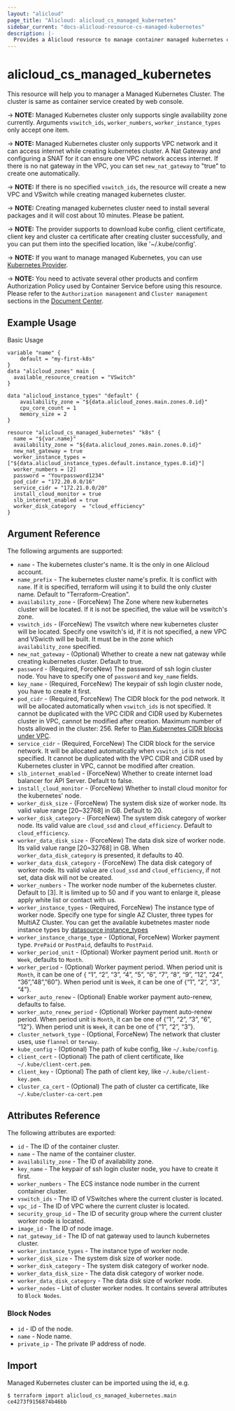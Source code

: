 ```yaml
---
layout: "alicloud"
page_title: "Alicloud: alicloud_cs_managed_kubernetes"
sidebar_current: "docs-alicloud-resource-cs-managed-kubernetes"
description: |-
  Provides a Alicloud resource to manage container managed kubernetes cluster.
---
```


# alicloud\_cs\_managed\_kubernetes

This resource will help you to manager a Managed Kubernetes Cluster. The cluster is same as container service created by web console.

-> **NOTE:** Managed Kubernetes cluster only supports single availability zone currently. Arguments `vswitch_ids`, `worker_numbers`, `worker_instance_types` only accept one item.

-> **NOTE:** Managed Kubernetes cluster only supports VPC network and it can access internet while creating kubernetes cluster.
A Nat Gateway and configuring a SNAT for it can ensure one VPC network access internet. If there is no nat gateway in the
VPC, you can set `new_nat_gateway` to "true" to create one automatically.

-> **NOTE:** If there is no specified `vswitch_ids`, the resource will create a new VPC and VSwitch while creating managed kubernetes cluster.

-> **NOTE:** Creating managed kubernetes cluster need to install several packages and it will cost about 10 minutes. Please be patient.

-> **NOTE:** The provider supports to download kube config, client certificate, client key and cluster ca certificate
after creating cluster successfully, and you can put them into the specified location, like '~/.kube/config'.

-> **NOTE:** If you want to manage managed Kubernetes, you can use [Kubernetes Provider](https://www.terraform.io/docs/providers/kubernetes/index.html).

-> **NOTE:** You need to activate several other products and confirm Authorization Policy used by Container Service before using this resource.
Please refer to the `Authorization management` and `Cluster management` sections in the [Document Center](https://www.alibabacloud.com/help/doc-detail/86488.htm).

## Example Usage

Basic Usage

```
variable "name" {
	default = "my-first-k8s"
}
data "alicloud_zones" main {
  available_resource_creation = "VSwitch"
}

data "alicloud_instance_types" "default" {
	availability_zone = "${data.alicloud_zones.main.zones.0.id}"
	cpu_core_count = 1
	memory_size = 2
}

resource "alicloud_cs_managed_kubernetes" "k8s" {
  name = "${var.name}"
  availability_zone = "${data.alicloud_zones.main.zones.0.id}"
  new_nat_gateway = true
  worker_instance_types = ["${data.alicloud_instance_types.default.instance_types.0.id}"]
  worker_numbers = [2]
  password = "Yourpassword1234"
  pod_cidr = "172.20.0.0/16"
  service_cidr = "172.21.0.0/20"
  install_cloud_monitor = true
  slb_internet_enabled = true
  worker_disk_category  = "cloud_efficiency"
}
```

## Argument Reference

The following arguments are supported:

* `name` - The kubernetes cluster's name. It is the only in one Alicloud account.
* `name_prefix` - The kubernetes cluster name's prefix. It is conflict with `name`. If it is specified, terraform will using it to build the only cluster name. Default to "Terraform-Creation".
* `availability_zone` - (ForceNew) The Zone where new kubernetes cluster will be located. If it is not be specified, the value will be vswitch's zone.
* `vswitch_ids` - (ForceNew) The vswitch where new kubernetes cluster will be located. Specify one vswitch's id, if it is not specified, a new VPC and VSwicth will be built. It must be in the zone which `availability_zone` specified.
* `new_nat_gateway` - (Optional) Whether to create a new nat gateway while creating kubernetes cluster. Default to true.
* `password` - (Required, ForceNew) The password of ssh login cluster node. You have to specify one of `password` and `key_name` fields.
* `key_name` - (Required, ForceNew) The keypair of ssh login cluster node, you have to create it first.
* `pod_cidr` - (Required, ForceNew) The CIDR block for the pod network. It will be allocated automatically when `vswitch_ids` is not specified.
It cannot be duplicated with the VPC CIDR and CIDR used by Kubernetes cluster in VPC, cannot be modified after creation.
Maximum number of hosts allowed in the cluster: 256. Refer to [Plan Kubernetes CIDR blocks under VPC](https://www.alibabacloud.com/help/doc-detail/64530.htm).
* `service_cidr` - (Required, ForceNew) The CIDR block for the service network.  It will be allocated automatically when `vswitch_id` is not specified.
It cannot be duplicated with the VPC CIDR and CIDR used by Kubernetes cluster in VPC, cannot be modified after creation.
* `slb_internet_enabled` - (ForceNew) Whether to create internet load balancer for API Server. Default to false.
* `install_cloud_monitor` - (ForceNew) Whether to install cloud monitor for the kubernetes' node.
* `worker_disk_size` - (ForceNew) The system disk size of worker node. Its valid value range [20~32768] in GB. Default to 20.
* `worker_disk_category` - (ForceNew) The system disk category of worker node. Its valid value are `cloud_ssd` and `cloud_efficiency`. Default to `cloud_efficiency`.
* `worker_data_disk_size` - (ForceNew) The data disk size of worker node. Its valid value range [20~32768] in GB. When `worker_data_disk_category` is presented, it defaults to 40.
* `worker_data_disk_category` - (ForceNew) The data disk category of worker node. Its valid value are `cloud_ssd` and `cloud_efficiency`, if not set, data disk will not be created.
* `worker_numbers` - The worker node number of the kubernetes cluster. Default to [3]. It is limited up to 50 and if you want to enlarge it, please apply white list or contact with us.
* `worker_instance_types` - (Required, ForceNew) The instance type of worker node. Specify one type for single AZ Cluster, three types for MultiAZ Cluster.
You can get the available kubetnetes master node instance types by [datasource instance_types](https://www.terraform.io/docs/providers/alicloud/d/instance_types.html#kubernetes_node_role)
* `worker_instance_charge_type` - (Optional, ForceNew) Worker payment type. `PrePaid` or `PostPaid`, defaults to `PostPaid`.
* `worker_period_unit` - (Optional) Worker payment period unit. `Month` or `Week`, defaults to `Month`.
* `worker_period` - (Optional) Worker payment period. When period unit is `Month`, it can be one of { “1”, “2”, “3”, “4”, “5”, “6”, “7”, “8”, “9”, “12”, “24”, “36”,”48”,”60”}.  When period unit is `Week`, it can be one of {“1”, “2”, “3”, “4”}.
* `worker_auto_renew` - (Optional) Enable worker payment auto-renew, defaults to false.
* `worker_auto_renew_period` - (Optional) Worker payment auto-renew period. When period unit is `Month`, it can be one of {“1”, “2”, “3”, “6”, “12”}.  When period unit is `Week`, it can be one of {“1”, “2”, “3”}.
* `cluster_network_type` - (Optional, ForceNew) The network that cluster uses, use `flannel` or `terway`.
* `kube_config` - (Optional) The path of kube config, like `~/.kube/config`.
* `client_cert` - (Optional) The path of client certificate, like `~/.kube/client-cert.pem`.
* `client_key` - (Optional) The path of client key, like `~/.kube/client-key.pem`.
* `cluster_ca_cert` - (Optional) The path of cluster ca certificate, like `~/.kube/cluster-ca-cert.pem`

## Attributes Reference

The following attributes are exported:

* `id` - The ID of the container cluster.
* `name` - The name of the container cluster.
* `availability_zone` - The ID of availability zone.
* `key_name` - The keypair of ssh login cluster node, you have to create it first.
* `worker_numbers` - The ECS instance node number in the current container cluster.
* `vswitch_ids` - The ID of VSwitches where the current cluster is located.
* `vpc_id` - The ID of VPC where the current cluster is located.
* `security_group_id` - The ID of security group where the current cluster worker node is located.
* `image_id` - The ID of node image.
* `nat_gateway_id` - The ID of nat gateway used to launch kubernetes cluster.
* `worker_instance_types` - The instance type of worker node.
* `worker_disk_size` - The system disk size of worker node.
* `worker_disk_category` - The system disk category of worker node.
* `worker_data_disk_size` - The data disk category of worker node.
* `worker_data_disk_category` - The data disk size of worker node.
* `worker_nodes` - List of cluster worker nodes. It contains several attributes to `Block Nodes`.

### Block Nodes

* `id` - ID of the node.
* `name` - Node name.
* `private_ip` - The private IP address of node.

## Import

Managed Kubernetes cluster can be imported using the id, e.g.

```
$ terraform import alicloud_cs_managed_kubernetes.main ce4273f9156874b46bb
```